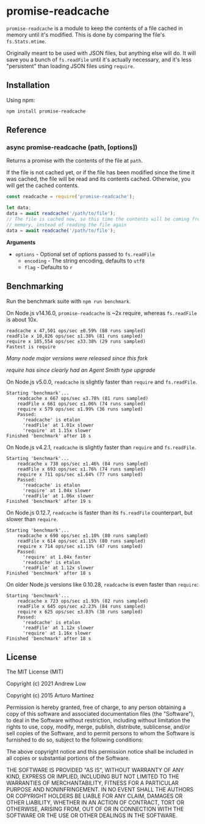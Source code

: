 # promise-readcache

`promise-readcache` is a module to keep the contents of a file cached in memory until
it's modified. This is done by comparing the file's `fs.Stats.mtime`.

Originally meant to be used with JSON files, but anything else will do. It
will save you a bunch of `fs.readFile` until it's actually necessary, and
it's less "persistent" than loading JSON files using `require`.

## Installation

Using npm:

```
npm install promise-readcache
```

## Reference

### async promise-readcache (path, [options])

Returns a promise with the contents of the file at `path`.

If the file is not cached yet, or if the file has been modified since the time
it was cached, the file will be read and its contents cached. Otherwise, you
will get the cached contents.

```js
const readcache = require('promise-readcache');

let data;
data = await readcache('/path/to/file');
// The file is cached now, so this time the contents will be coming from 
// memory, instead of reading the file again
data = await readcache('/path/to/file');
```

__Arguments__

* `options` - Optional set of options passed to `fs.readFile`
    * `encoding` - The string encoding, defaults to `utf8`
    * `flag` - Defaults to `r`

## Benchmarking

Run the benchmark suite with `npm run benchmark`.

On Node.js v14.16.0, `promise-readcache` is ~2x require, whereas `fs.readFile` is about 10x.
```
readcache x 47,501 ops/sec ±0.59% (88 runs sampled)
readFile x 10,826 ops/sec ±1.38% (81 runs sampled)
require x 105,554 ops/sec ±33.38% (29 runs sampled)
Fastest is require
```


_Many node major versions were released since this fork_

_require has since clearly had an Agent Smith type upgrade_

On Node.js v5.0.0, `readcache` is slightly faster than `require` and `fs.readFile`.
```
Starting 'benchmark'...
    readcache x 667 ops/sec ±3.78% (81 runs sampled)
    readFile x 661 ops/sec ±1.06% (74 runs sampled)
    require x 579 ops/sec ±1.99% (36 runs sampled)
    Passed:
      'readcache' is etalon
      'readFile' at 1.01x slower
      'require' at 1.15x slower
Finished 'benchmark' after 18 s
```

On Node.js v4.2.1, `readcache` is slightly faster than `require` and `fs.readFile`.
```
Starting 'benchmark'...
    readcache x 738 ops/sec ±1.46% (84 runs sampled)
    readFile x 693 ops/sec ±1.76% (74 runs sampled)
    require x 711 ops/sec ±1.64% (77 runs sampled)
    Passed:
      'readcache' is etalon
      'require' at 1.04x slower
      'readFile' at 1.06x slower
Finished 'benchmark' after 19 s
```

On Node.js 0.12.7, `readcache` is faster than its `fs.readFile` counterpart,
but slower than `require`. 
```
Starting 'benchmark'...
    readcache x 690 ops/sec ±1.10% (80 runs sampled)
    readFile x 614 ops/sec ±1.15% (80 runs sampled)
    require x 714 ops/sec ±1.13% (47 runs sampled)
    Passed:
      'require' at 1.04x faster
      'readcache' is etalon
      'readFile' at 1.12x slower
Finished 'benchmark' after 18 s
```

On older Node.js versions like 0.10.28, `readcache` is even faster than 
`require`:
```
Starting 'benchmark'...
    readcache x 723 ops/sec ±1.93% (82 runs sampled)
    readFile x 645 ops/sec ±2.23% (84 runs sampled)
    require x 625 ops/sec ±3.03% (38 runs sampled)
    Passed:
      'readcache' is etalon
      'readFile' at 1.12x slower
      'require' at 1.16x slower
Finished 'benchmark' after 18 s
```

## License

The MIT License (MIT)

Copyright (c) 2021 Andrew Low

Copyright (c) 2015 Arturo Martínez

Permission is hereby granted, free of charge, to any person obtaining a copy
of this software and associated documentation files (the "Software"), to deal
in the Software without restriction, including without limitation the rights
to use, copy, modify, merge, publish, distribute, sublicense, and/or sell
copies of the Software, and to permit persons to whom the Software is
furnished to do so, subject to the following conditions:

The above copyright notice and this permission notice shall be included in
all copies or substantial portions of the Software.

THE SOFTWARE IS PROVIDED "AS IS", WITHOUT WARRANTY OF ANY KIND, EXPRESS OR
IMPLIED, INCLUDING BUT NOT LIMITED TO THE WARRANTIES OF MERCHANTABILITY,
FITNESS FOR A PARTICULAR PURPOSE AND NONINFRINGEMENT. IN NO EVENT SHALL THE
AUTHORS OR COPYRIGHT HOLDERS BE LIABLE FOR ANY CLAIM, DAMAGES OR OTHER
LIABILITY, WHETHER IN AN ACTION OF CONTRACT, TORT OR OTHERWISE, ARISING FROM,
OUT OF OR IN CONNECTION WITH THE SOFTWARE OR THE USE OR OTHER DEALINGS IN
THE SOFTWARE.